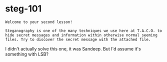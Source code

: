 # steg-101

```
Welcome to your second lesson!

Steganography is one of the many techniques we use here at T.A.C.O. to hide secret messages and information within otherwise normal seeming files. Try to discover the secret message with the attached file.
```

I didn't actually solve this one, it was Sandeep. But I'd assume it's something with LSB?
